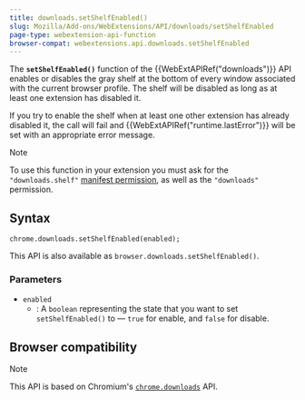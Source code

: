 ```yaml
---
title: downloads.setShelfEnabled()
slug: Mozilla/Add-ons/WebExtensions/API/downloads/setShelfEnabled
page-type: webextension-api-function
browser-compat: webextensions.api.downloads.setShelfEnabled
---
```




The **`setShelfEnabled()`** function of the {{WebExtAPIRef("downloads")}} API enables or disables the gray shelf at the bottom of every window associated with the current browser profile. The shelf will be disabled as long as at least one extension has disabled it.

If you try to enable the shelf when at least one other extension has already disabled it, the call will fail and {{WebExtAPIRef("runtime.lastError")}} will be set with an appropriate error message.

> [!NOTE]
> To use this function in your extension you must ask for the `"downloads.shelf"` [manifest permission](/Mozilla/Add-ons/WebExtensions/manifest.json/permissions), as well as the `"downloads"` permission.

## Syntax

```js-nolint
chrome.downloads.setShelfEnabled(enabled);
```

This API is also available as `browser.downloads.setShelfEnabled()`.

### Parameters

- `enabled`
  - : A `boolean` representing the state that you want to set `setShelfEnabled()` to — `true` for enable, and `false` for disable.

## Browser compatibility





> [!NOTE]
> This API is based on Chromium's [`chrome.downloads`](https://developer.chrome.com/docs/extensions/reference/api/downloads#method-setShelfEnabled) API.

<!--
// Copyright 2015 The Chromium Authors. All rights reserved.
//
// Redistribution and use in source and binary forms, with or without
// modification, are permitted provided that the following conditions are
// met:
//
//    * Redistributions of source code must retain the above copyright
// notice, this list of conditions and the following disclaimer.
//    * Redistributions in binary form must reproduce the above
// copyright notice, this list of conditions and the following disclaimer
// in the documentation and/or other materials provided with the
// distribution.
//    * Neither the name of Google Inc. nor the names of its
// contributors may be used to endorse or promote products derived from
// this software without specific prior written permission.
//
// THIS SOFTWARE IS PROVIDED BY THE COPYRIGHT HOLDERS AND CONTRIBUTORS
// "AS IS" AND ANY EXPRESS OR IMPLIED WARRANTIES, INCLUDING, BUT NOT
// LIMITED TO, THE IMPLIED WARRANTIES OF MERCHANTABILITY AND FITNESS FOR
// A PARTICULAR PURPOSE ARE DISCLAIMED. IN NO EVENT SHALL THE COPYRIGHT
// OWNER OR CONTRIBUTORS BE LIABLE FOR ANY DIRECT, INDIRECT, INCIDENTAL,
// SPECIAL, EXEMPLARY, OR CONSEQUENTIAL DAMAGES (INCLUDING, BUT NOT
// LIMITED TO, PROCUREMENT OF SUBSTITUTE GOODS OR SERVICES; LOSS OF USE,
// DATA, OR PROFITS; OR BUSINESS INTERRUPTION) HOWEVER CAUSED AND ON ANY
// THEORY OF LIABILITY, WHETHER IN CONTRACT, STRICT LIABILITY, OR TORT
// (INCLUDING NEGLIGENCE OR OTHERWISE) ARISING IN ANY WAY OUT OF THE USE
// OF THIS SOFTWARE, EVEN IF ADVISED OF THE POSSIBILITY OF SUCH DAMAGE.
-->
